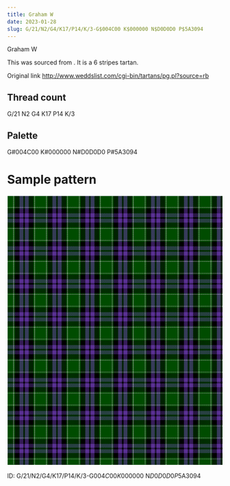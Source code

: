 ```yaml
---
title: Graham W
date: 2023-01-28
slug: G/21/N2/G4/K17/P14/K/3-G$004C00 K$000000 N$D0D0D0 P$5A3094
---
```

Graham W

This was sourced from <no value>.  It is a 6 stripes tartan.

Original link http://www.weddslist.com/cgi-bin/tartans/pg.pl?source=rb

## Thread count
G/21 N2 G4 K17 P14 K/3

## Palette
G#004C00 K#000000 N#D0D0D0 P#5A3094

# Sample pattern

![Tartan detail](tartan.png "G/21 N2 G4 K17 P14 K/3 tartan")

ID: G/21/N2/G4/K17/P14/K/3-G$004C00 K$000000 N$D0D0D0 P$5A3094